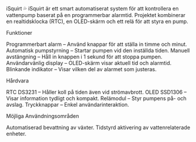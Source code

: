 iSquirt 💦 
iSquirt är ett smart automatiserat system för att kontrollera en vattenpump baserat på en programmerbar alarmtid. 
Projektet kombinerar en realtidsklocka (RTC), en OLED-skärm och ett relä för att styra en pump.

  Funktioner

Programmerbart alarm – Använd knappar för att ställa in timme och minut.
Automatisk pumpstyrning – Startar pumpen vid den inställda tiden.
Manuell avstängning – Håll in knappen i 1 sekund för att stoppa pumpen.
Användarvänlig display – OLED-skärm visar aktuell tid och alarmtid.
Blinkande indikator – Visar vilken del av alarmet som justeras.

  Hårdvara

RTC DS3231 – Håller koll på tiden även vid strömavbrott.
OLED SSD1306 – Visar information tydligt och kompakt.
Relämodul – Styr pumpens på- och avslag.
Tryckknappar – Enkel användarinteraktion.

  Möjliga Användningsområden

Automatiserad bevattning av växter.
Tidstyrd aktivering av vattenrelaterade enheter.
